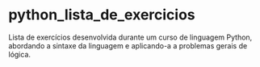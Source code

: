 # python_lista_de_exercicios
Lista de exercícios desenvolvida durante um curso de linguagem Python, abordando a sintaxe da linguagem e aplicando-a a problemas gerais de lógica.

